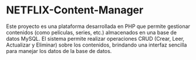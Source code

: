 # NETFLIX-Content-Manager
Este proyecto es una plataforma desarrollada en PHP que permite gestionar contenidos (como películas, series, etc.) almacenados en una base de datos MySQL. El sistema permite realizar operaciones CRUD (Crear, Leer, Actualizar y Eliminar) sobre los contenidos, brindando una interfaz sencilla para manejar los datos de la base de datos.
